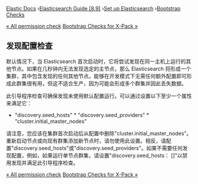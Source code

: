 

[Elastic Docs](/guide/) ›[Elasticsearch Guide [8.9]](index.md) ›[Set up
Elasticsearch](setup.md) ›[Bootstrap Checks](bootstrap-checks.md)

[« All permission check](_all_permission_check.md) [Bootstrap Checks for
X-Pack »](bootstrap-checks-xpack.md)

## 发现配置检查

默认情况下，当 Elasticsearch 首次启动时，它将尝试发现在同一主机上运行的其他节点。如果在几秒钟内无法发现选定的主节点，那么 Elasticsearch 将形成一个集群，其中包含发现的任何其他节点。能够在开发模式下无需任何额外配置即可形成此群集很有用，但这不适合生产，因为可能会形成多个群集并因此丢失数据。

此引导程序检查可确保发现未使用默认配置运行。可以通过设置以下至少一个属性来满足它：

* "discovery.seed_hosts" * "discovery.seed_providers" * "cluster.initial_master_nodes"

请注意，您应该在集群首次启动后从配置中删除"cluster.initial_master_nodes"。重新启动节点或向现有群集添加新节点时，请勿使用此设置。相反，请配置"discovery.seed_hosts"或"discovery.seed_providers"。如果不需要任何发现配置，例如，如果运行单节点群集，请设置"discovery.seed_hosts： []"以禁用发现并满足此引导程序检查。

[« All permission check](_all_permission_check.md) [Bootstrap Checks for
X-Pack »](bootstrap-checks-xpack.md)
